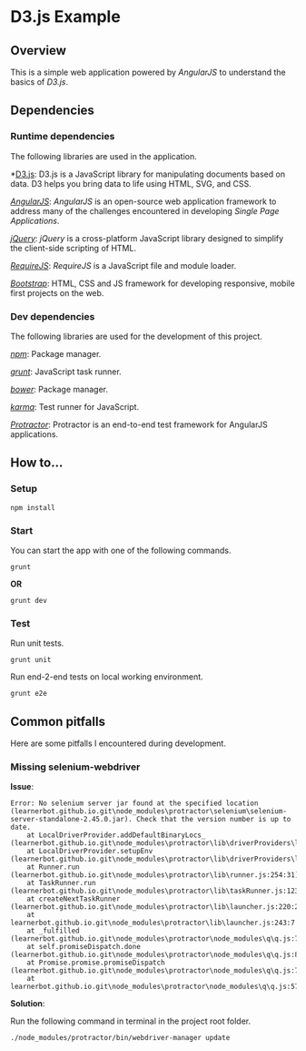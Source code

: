 # D3.js Example

## Overview

This is a simple web application powered by *AngularJS* to understand the basics of *D3.js*.

## Dependencies

### Runtime dependencies

The following libraries are used in the application.

*[D3.js](https://d3js.org/): D3.js is a JavaScript library for manipulating documents based on data. D3 helps you bring data to life using HTML, SVG, and CSS.

*[AngularJS](https://angularjs.org/)*: *AngularJS* is an open-source web application framework to address many of the challenges encountered in developing *Single Page Applications*.

*[jQuery](https://jquery.com/)*: *jQuery* is a cross-platform JavaScript library designed to simplify the client-side scripting of HTML.

*[RequireJS](http://requirejs.org/)*: *RequireJS* is a JavaScript file and module loader.

*[Bootstrap](http://getbootstrap.com/)*: HTML, CSS and JS framework for developing responsive, mobile first projects on the web.

### Dev dependencies

The following libraries are used for the development of this project.

*[npm](https://www.npmjs.com/)*: Package manager.

*[grunt](http://gruntjs.com/)*: JavaScript task runner.

*[bower](http://bower.io/)*: Package manager.

*[karma](http://karma-runner.github.io)*: Test runner for JavaScript.

*[Protractor](https://angular.github.io/protractor/#/)*: Protractor is an end-to-end test framework for AngularJS applications.

## How to...

### Setup

`npm install`

### Start

You can start the app with one of the following commands.

```
grunt
```

**OR**

```
grunt dev
```

### Test

Run unit tests.

`grunt unit`

Run end-2-end tests on local working environment.

`grunt e2e`

## Common pitfalls

Here are some pitfalls I encountered during development.

### Missing selenium-webdriver

**Issue**:

```
Error: No selenium server jar found at the specified location (learnerbot.github.io.git\node_modules\protractor\selenium\selenium-server-standalone-2.45.0.jar). Check that the version number is up to date.
    at LocalDriverProvider.addDefaultBinaryLocs_ (learnerbot.github.io.git\node_modules\protractor\lib\driverProviders\local.js:37:11)
    at LocalDriverProvider.setupEnv (learnerbot.github.io.git\node_modules\protractor\lib\driverProviders\local.js:71:8)
    at Runner.run (learnerbot.github.io.git\node_modules\protractor\lib\runner.js:254:31)
    at TaskRunner.run (learnerbot.github.io.git\node_modules\protractor\lib\taskRunner.js:123:19)
    at createNextTaskRunner (learnerbot.github.io.git\node_modules\protractor\lib\launcher.js:220:20)
    at learnerbot.github.io.git\node_modules\protractor\lib\launcher.js:243:7
    at _fulfilled (learnerbot.github.io.git\node_modules\protractor\node_modules\q\q.js:797:54)
    at self.promiseDispatch.done (learnerbot.github.io.git\node_modules\protractor\node_modules\q\q.js:826:30)
    at Promise.promise.promiseDispatch (learnerbot.github.io.git\node_modules\protractor\node_modules\q\q.js:759:13)
    at learnerbot.github.io.git\node_modules\protractor\node_modules\q\q.js:573:44
```

**Solution**:

Run the following command in terminal in the project root folder.

```
./node_modules/protractor/bin/webdriver-manager update
```
